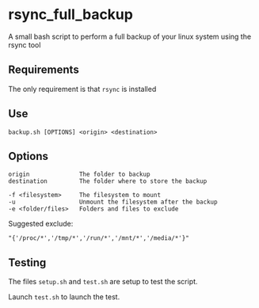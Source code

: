 # rsync_full_backup
A small bash script to perform a full backup of your linux system using the rsync tool

## Requirements

The only requirement is that `rsync` is installed

## Use

    backup.sh [OPTIONS] <origin> <destination>

## Options

    origin              The folder to backup
    destination         The folder where to store the backup

    -f <filesystem>     The filesystem to mount                  
    -u                  Unmount the filesystem after the backup
    -e <folder/files>   Folders and files to exclude

Suggested exclude:

    "{'/proc/*','/tmp/*','/run/*','/mnt/*','/media/*'}"

## Testing

The files `setup.sh` and `test.sh` are setup to test the script.

Launch `test.sh` to launch the test.